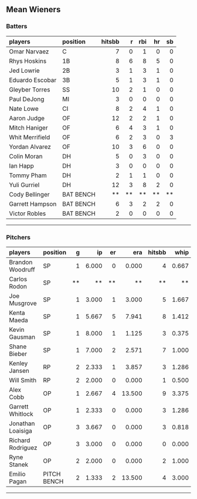 ## Mean Wieners

### Batters

 
|players         |position  | hitsbb|  r| rbi| hr| sb| 
|:---------------|:---------|------:|--:|---:|--:|--:| 
|Omar Narvaez    |C         |      7|  0|   1|  0|  0| 
|Rhys Hoskins    |1B        |      8|  6|   8|  5|  0| 
|Jed Lowrie      |2B        |      3|  1|   3|  1|  0| 
|Eduardo Escobar |3B        |      5|  1|   3|  1|  0| 
|Gleyber Torres  |SS        |     10|  2|   1|  0|  0| 
|Paul DeJong     |MI        |      3|  0|   0|  0|  0| 
|Nate Lowe       |CI        |      8|  2|   4|  1|  0| 
|Aaron Judge     |OF        |     12|  2|   2|  1|  0| 
|Mitch Haniger   |OF        |      6|  4|   3|  1|  0| 
|Whit Merrifield |OF        |      6|  2|   3|  0|  3| 
|Yordan Alvarez  |OF        |     10|  3|   6|  0|  0| 
|Colin Moran     |DH        |      5|  0|   3|  0|  0| 
|Ian Happ        |DH        |      3|  0|   0|  0|  0| 
|Tommy Pham      |DH        |      2|  1|   1|  0|  0| 
|Yuli Gurriel    |DH        |     12|  3|   8|  2|  0| 
|Cody Bellinger  |BAT BENCH |     **| **|  **| **| **| 
|Garrett Hampson |BAT BENCH |      6|  3|   2|  2|  0| 
|Victor Robles   |BAT BENCH |      2|  0|   0|  0|  0| 

* * *

### Pitchers

 
|players           |position    |  g|    ip| er|    era| hitsbb|  whip| so|  w| sv| 
|:-----------------|:-----------|--:|-----:|--:|------:|------:|-----:|--:|--:|--:| 
|Brandon Woodruff  |SP          |  1| 6.000|  0|  0.000|      4| 0.667|  8|  1|  0| 
|Carlos Rodon      |SP          | **|    **| **|     **|     **|    **| **| **| **| 
|Joe Musgrove      |SP          |  1| 3.000|  1|  3.000|      5| 1.667|  4|  0|  0| 
|Kenta Maeda       |SP          |  1| 5.667|  5|  7.941|      8| 1.412|  3|  0|  0| 
|Kevin Gausman     |SP          |  1| 8.000|  1|  1.125|      3| 0.375| 11|  0|  0| 
|Shane Bieber      |SP          |  1| 7.000|  2|  2.571|      7| 1.000|  9|  0|  0| 
|Kenley Jansen     |RP          |  2| 2.333|  1|  3.857|      3| 1.286|  3|  0|  1| 
|Will Smith        |RP          |  2| 2.000|  0|  0.000|      1| 0.500|  2|  0|  2| 
|Alex Cobb         |OP          |  1| 2.667|  4| 13.500|      9| 3.375|  4|  0|  0| 
|Garrett Whitlock  |OP          |  1| 2.333|  0|  0.000|      3| 1.286|  3|  0|  0| 
|Jonathan Loaisiga |OP          |  3| 3.667|  0|  0.000|      3| 0.818|  4|  0|  1| 
|Richard Rodriguez |OP          |  3| 3.000|  0|  0.000|      0| 0.000|  3|  0|  2| 
|Ryne Stanek       |OP          |  2| 2.000|  0|  0.000|      2| 1.000|  3|  0|  0| 
|Emilio Pagan      |PITCH BENCH |  2| 1.333|  2| 13.500|      4| 3.000|  1|  0|  0| 


* * *


